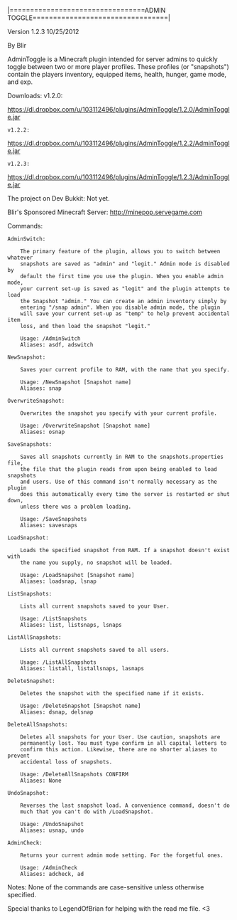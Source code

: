 |=================================ADMIN TOGGLE=================================|

Version 1.2.3 10/25/2012

By Blir

AdminToggle is a Minecraft plugin intended for server admins to quickly toggle
between two or more player profiles. These profiles (or "snapshots") contain the
players inventory, equipped items, health, hunger, game mode, and exp.

Downloads:
		v1.2.0:

https://dl.dropbox.com/u/103112496/plugins/AdminToggle/1.2.0/AdminToggle.jar

	v1.2.2:

https://dl.dropbox.com/u/103112496/plugins/AdminToggle/1.2.2/AdminToggle.jar

	v1.2.3:

https://dl.dropbox.com/u/103112496/plugins/AdminToggle/1.2.3/AdminToggle.jar

The project on Dev Bukkit: Not yet.

Blir's Sponsored Minecraft Server: http://minepop.servegame.com

Commands:

    AdminSwitch:

        The primary feature of the plugin, allows you to switch between whatever
        snapshots are saved as "admin" and "legit." Admin mode is disabled by
        default the first time you use the plugin. When you enable admin mode,
        your current set-up is saved as "legit" and the plugin attempts to load
        the Snapshot "admin." You can create an admin inventory simply by
        entering "/snap admin". When you disable admin mode, the plugin
        will save your current set-up as "temp" to help prevent accidental item 
        loss, and then load the snapshot "legit."

        Usage: /AdminSwitch
        Aliases: asdf, adswitch

    NewSnapshot:

        Saves your current profile to RAM, with the name that you specify.

        Usage: /NewSnapshot [Snapshot name]
        Aliases: snap

    OverwriteSnapshot:

        Overwrites the snapshot you specify with your current profile.

        Usage: /OverwriteSnapshot [Snapshot name]
        Aliases: osnap

    SaveSnapshots:

        Saves all snapshots currently in RAM to the snapshots.properties file,
        the file that the plugin reads from upon being enabled to load snapshots
        and users. Use of this command isn't normally necessary as the plugin
        does this automatically every time the server is restarted or shut down,
        unless there was a problem loading.

        Usage: /SaveSnapshots
        Aliases: savesnaps

    LoadSnapshot:

        Loads the specified snapshot from RAM. If a snapshot doesn't exist with
        the name you supply, no snapshot will be loaded.

        Usage: /LoadSnapshot [Snapshot name]
        Aliases: loadsnap, lsnap

    ListSnapshots:

        Lists all current snapshots saved to your User.

        Usage: /ListSnapshots
        Aliases: list, listsnaps, lsnaps

    ListAllSnapshots:

        Lists all current snapshots saved to all users.

        Usage: /ListAllSnapshots
        Aliases: listall, listallsnaps, lasnaps

    DeleteSnapshot:

        Deletes the snapshot with the specified name if it exists.

        Usage: /DeleteSnapshot [Snapshot name]
        Aliases: dsnap, delsnap

    DeleteAllSnapshots:

        Deletes all snapshots for your User. Use caution, snapshots are
        permanently lost. You must type confirm in all capital letters to
        confirm this action. Likewise, there are no shorter aliases to prevent
        accidental loss of snapshots.

        Usage: /DeleteAllSnapshots CONFIRM
        Aliases: None

    UndoSnapshot:

        Reverses the last snapshot load. A convenience command, doesn't do
        much that you can't do with /LoadSnapshot.

        Usage: /UndoSnapshot
        Aliases: usnap, undo

    AdminCheck:

        Returns your current admin mode setting. For the forgetful ones.

        Usage: /AdminCheck
        Aliases: adcheck, ad

Notes: None of the commands are case-sensitive unless otherwise specified.

Special thanks to LegendOfBrian for helping with the read me file. <3